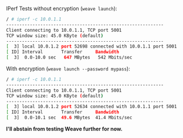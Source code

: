 IPerf Tests without encryption (`weave launch`):

```bash
/ # iperf -c 10.0.1.1
------------------------------------------------------------
Client connecting to 10.0.1.1, TCP port 5001
TCP window size: 45.0 KByte (default)
------------------------------------------------------------
[  3] local 10.0.1.2 port 52698 connected with 10.0.1.1 port 5001
[ ID] Interval       Transfer     Bandwidth
[  3]  0.0-10.0 sec   647 MBytes   542 Mbits/sec
```

With encryption (`weave launch --password mypass`):

```bash
/ # iperf -c 10.0.1.1
------------------------------------------------------------
Client connecting to 10.0.1.1, TCP port 5001
TCP window size: 45.0 KByte (default)
------------------------------------------------------------
[  3] local 10.0.1.2 port 52634 connected with 10.0.1.1 port 5001
[ ID] Interval       Transfer     Bandwidth
[  3]  0.0-10.1 sec  49.6 MBytes  41.4 Mbits/sec
```

**I'll abstain from testing Weave further for now.**
